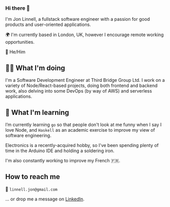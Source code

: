 ### Hi there 👋

I'm Jon Linnell, a fullstack software engineer with a passion for good products and user-oriented applications.

🌍 I'm currently based in London, UK, however I encourage remote working opportunities.

🕺 He/Him

## 👨‍💻 What I'm doing

I'm a Software Development Engineer at Third Bridge Group Ltd. I work on a variety of Node/React-based projects, doing both frontend and backend work, also delving into some DevOps (by way of AWS) and serverless applications.

## 🌱 What I'm learning

I’m currently learning `go` so that people don't look at me funny when I say I love Node, and `Haskell` as an academic exercise to improve my view of software engineering.

Electronics is a recently-acquired hobby, so I've been spending plenty of time in the Arduino IDE and holding a soldering iron.

I'm also constantly working to improve my French 🇫🇷.

## How to reach me

💌 `linnell.jon@gmail.com`

... or drop me a message on [LinkedIn](https://linkedin.com/in/jplinnell).

